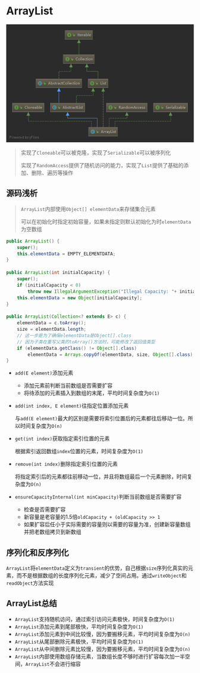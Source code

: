 # ArrayList

![ArrayList继承体系](https://raw.githubusercontent.com/RobertoHuang/RGP-LEARNING/master/Collection/images/ArrayList%E7%BB%A7%E6%89%BF%E4%BD%93%E7%B3%BB.png)

> 实现了`Cloneable`可以被克隆，实现了`Serializable`可以被序列化
>
> 实现了`RandomAccess`提供了随机访问的能力，实现了`List`提供了基础的添加、删除、遍历等操作

## 源码浅析

> `ArrayList`内部使用`Object[] elementData`来存储集合元素
>
> 可以在初始化时指定初始容量，如果未指定则默认初始化为时`elementData`为空数组

```java
public ArrayList() {
    super();
    this.elementData = EMPTY_ELEMENTDATA;
}

public ArrayList(int initialCapacity) {
    super();
    if (initialCapacity < 0)
        throw new IllegalArgumentException("Illegal Capacity: "+ initialCapacity);
    this.elementData = new Object[initialCapacity];
}

public ArrayList(Collection<? extends E> c) {
    elementData = c.toArray();
    size = elementData.length;
    // 这一步是为了确保elementData是Object[].class
    // 因为子类在重写父类的toArray()方法时，可能修改了返回值类型
    if (elementData.getClass() != Object[].class)
        elementData = Arrays.copyOf(elementData, size, Object[].class);
}
```

- `add(E element)`添加元素
  - 添加元素前判断当前数组是否需要扩容
  - 将待添加的元素插入到数组的末尾，平均时间复杂度为`O(1)`

- `add(int index, E element)`往指定位置添加元素

  与`add(E element)`最大的区别是需要将索引位置后的元素都往后移动一位。所以时间复杂度为`O(n)`

- `get(int index)`获取指定索引位置的元素

  根据索引返回数组`index`位置的元素，时间复杂度为`O(1)`

- `remove(int index)`删除指定索引位置的元素

  将指定索引后的元素都往前移动一位，并且将数组最后一个元素删除，时间复杂度为`O(n)`

- `ensureCapacityInternal(int minCapacity)`判断当前数组是否需要扩容

  - 检查是否需要扩容
  - 新容量是老容量的1.5倍`oldCapacity + (oldCapacity >> 1`
  - 如果扩容后任小于实际需要的容量则以需要的容量为准，创建新容量数组并把老数组拷贝到新数组

## 序列化和反序列化

`ArrayList`将`elementData`定义为`transient`的优势，自己根据`size`序列化真实的元素，而不是根据数组的长度序列化元素，减少了空间占用。通过`writeObject`和`readObject`方法实现

## ArrayList总结

- `ArrayList`支持随机访问，通过索引访问元素极快，时间复杂度为`O(1)`
- `ArrayList`添加元素到尾部极快，平均时间复杂度为`O(1)`
- `ArrayList`添加元素到中间比较慢，因为要搬移元素，平均时间复杂度为`O(n)`
- `ArrayList`从尾部删除元素极快，平均时间复杂度为`O(1)`
- `ArrayList`从中间删除元素比较慢，因为要搬移元素，平均时间复杂度为`O(n)`
- `ArrayList`内部使用数组存储元素，当数组长度不够时进行扩容每次加一半空间，`ArrayList`不会进行缩容

